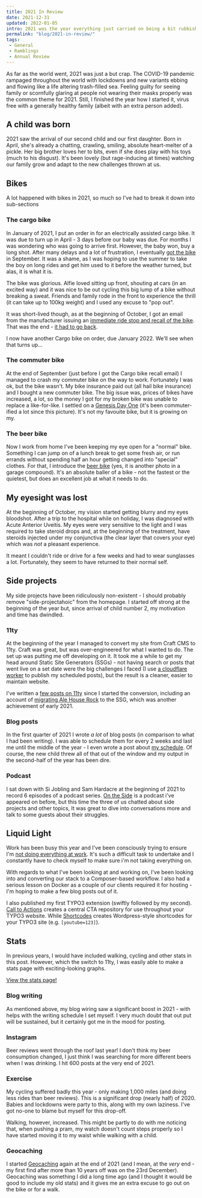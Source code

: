 ```yaml
---
title: 2021 In Review
date: 2021-12-31
updated: 2022-01-05
intro: 2021 was the year everything just carried on being a bit rubbish in the world. There were, however, some excellent highlights in the year
permalink: "blog/2021-in-review/"
tags:
 - General
 - Ramblings
 - Annual Review
---
```


As far as the world went, 2021 was just a but crap. The COVID-19 pandemic rampaged throughout the world with lockdowns and new variants ebbing and flowing like a life altering trash-filled sea. Feeling guilty for seeing family or scornfully glaring at people not wearing their masks properly was the common theme for 2021. Still, I finished the year how I started it, virus free with a generally healthy family (albeit with an extra person added).

## A child was born

2021 saw the arrival of our second child and our first daughter. Born in April, she's already a chatting, crawling, smiling, absolute heart-melter of a pickle. Her big brother loves her to bits, even if she does play with his toys (much to his disgust). It's been lovely (but rage-inducing at times) watching our family grow and adapt to the new challenges thrown at us.

## Bikes

A lot happened with bikes in 2021, so much so I've had to break it down into sub-sections

### The cargo bike

In January of 2021, I put an order in for an electrically assisted cargo bike. It was due to turn up in April - 3 days before our baby was due. For months I was wondering who was going to arrive first. However, the baby won, buy a long shot. After many delays and a lot of frustration, I eventually [got the bike](https://www.instagram.com/p/CTU85OUIOWn/) in September. It was a shame, as I was hoping to use the summer to take the boy on long rides and get him used to it before the weather turned, but alas, it is what it is.

The bike was glorious. Alfie loved sitting up front, shouting at cars (in an excited way) and it was nice to be out cycling this big lump of a bike without breaking a sweat. Friends and family rode in the front to experience the thrill (it can take up to 100kg weight) and I used any excuse to "pop out".

It was short-lived though, as at the beginning of October, I got an email from the manufacturer issuing an [immediate ride stop and recall of the bike](https://www.r-m.de/en-gb/enterprise/press/press-releases/recall-and-immediate-ride-stop-packster-70-model/). That was the end - [it had to go back](https://www.instagram.com/p/CVYIYwGIAWE/).

I now have another Cargo bike on order, due January 2022. We'll see when that turns up...

### The commuter bike

At the end of September (just before I got the Cargo bike recall email) I managed to crash my commuter bike on the way to work. Fortunately I was ok, but the bike wasn't. My bike insurance paid out (all hail bike insurance) and I bought a new commuter bike. The big issue was, prices of bikes have increased, a lot, so the money I got for my broken bike was unable to replace a like-for-like. I settled on a [Genesis Day One](https://www.instagram.com/p/CUf7u6pIatL/) (it's been commuter-ified a lot since this picture). It's not my favouite bike, but it is growing on my.

### The beer bike

Now I work from home I've been keeping my eye open for a "normal" bike. Something I can jump on of a lunch break to get some fresh air, or run errands without spending half an hour getting changed into "special" clothes. For that, I introduce the [beer bike](https://www.instagram.com/p/CYXPS2HLwn0/) (yes, it is another photo in a garage compound). It's an absolute baller of a bike - not the fastest or the quietest, but does an excellent job at what it needs to do.

## My eyesight was lost

At the beginning of October, my vision started getting blurry and my eyes bloodshot. After a trip to the hospital while on holiday, I was diagnosed with Acute Anterior Uveitis. My eyes were very sensitive to the light and I was required to take steroid drops and, at the beginning of the treatment, have steroids injected under my conjunctiva (the clear layer that covers your eye) which was _not_ a pleasant experience.

It meant I couldn't ride or drive for a few weeks and had to wear sunglasses a lot. Fortunately, they seem to have returned to their normal self.

## Side projects

My side projects have been ridiculously non-existent - I should probably remove "side-projectahoic" from the homepage. I started off strong at the beginning of the year but, since arrival of child number 2, my motivation and time has dwindled.

### 11ty

At the beginning of the year I managed to convert my site from Craft CMS to 11ty. Craft was great, but was over-engineered for what I wanted to do. The set up was putting me off developing on it. It took me a while to get my head around Static Site Generators (SSGs) - not having search or posts that went live on a set date were the big challenges I faced (I use [a cloudflare worker](/blog/deploy-11ty-scheduled-posts-with-cloudflare-workers/) to publish my scheduled posts), but the result is a cleaner, easier to maintain website.

I've written a [few posts on 11ty](/category/11ty/) since I started the conversion, including an account of [migrating Ale House Rock](/blog/building-ale-house-rock-with-11ty/) to the SSG, which was another achievement of early 2021.

### Blog posts

In the first quarter of 2021 I wrote _a lot_ of blog posts (in comparison to what I had been writing). I was able to schedule them for every 2 weeks and last me until the middle of the year - I even wrote a post about [my schedule](/blog/my-2021-writing-schedule/). Of course, the new child threw all of that out of the window and my output in the second-half of the year has been dire.

### Podcast

I sat down with Si Jobling and Sam Hardacre at the beginning of 2021 to record 6 episodes of a podcast series. [On the Side](https://makelifeworkpodcast.com/tag/season-5/0) is a podcast i've appeared on before, but this time the three of us chatted about side projects and other topics, It was great to dive into conversations more and talk to some guests about their struggles.

## Liquid Light

Work has been busy this year and I've been consciously trying to ensure I'm [not doing everything at work](/blog/making-sure-youre-not-doing-everything-at-work/). It's such a difficult task to undertake and I constantly have to check myself to make sure i'm not taking everything on.

With regards to what I've been looking at and working on, I've been looking into and converting our stack to a Composer-based workflow. I also had a serious lesson on Docker as a couple of our clients required it for hosting - I'm hoping to make a few blog posts out of it.

I also published my first TYPO3 extension (swiftly followed by my second). [Call to Actions](https://extensions.typo3.org/extension/call_to_actions) creates a central CTA repository for use throughout your TYPO3 website. While [Shortcodes](https://extensions.typo3.org/extension/shortcodes) creates Wordpress-style shortcodes for your TYPO3 site (e.g. `[youtube=123]`).

## Stats

In previous years, I would have included walking, cycling and other stats in this post. However, which the switch to 11ty, I was easily able to make a stats page with exciting-looking graphs.

[View the stats page!](/stats/)

### Blog writing

As mentioned above, my blog wiring saw a significant boost in 2021 - with helps with the writing schedule I set myself. I very much doubt that out put will be sustained, but it certainly got me in the mood for posting.

### Instagram

Beer reviews went through the roof last year! I don't think my beer consumption changed, I just think I was searching for more different beers when I was drinking. I hit 600 posts at the very end of 2021.

### Exercise

My cycling suffered badly this year - only making 1,000 miles (and doing less rides than beer reviews). This is a significant drop (nearly half) of 2020. Babies and lockdowns were party to this, along with my own laziness. I've got no-one to blame but myself for this drop-off.

Walking, however, increased. This might be partly to do with me noticing that, when pushing a pram, my watch doesn't count steps properly so I have started moving it to my waist while walking with a child.

### Geocaching

I started [Geocaching](https://www.geocaching.com/play) again at the end of 2021 (and I mean, at the _very_ end - my first find after more than 10 years off was on the 23rd December). Geocaching was something I did a long time ago (and I thought it would be good to include my old stats) and it gives me an extra excuse to go out on the bike or for a walk.

